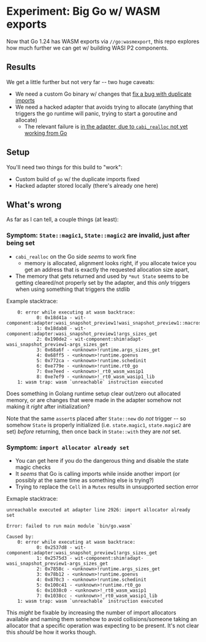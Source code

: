 # Experiment: Big Go w/ WASM exports

Now that Go 1.24 has WASM exports via `//go:wasmexport`, this repo explores how much further we can get w/ building WASI P2 components.

## Results

We get a little further but not very far -- two huge caveats:

- We need a custom Go binary w/ changes that [fix a bug with duplicate imports](https://go-review.googlesource.com/c/go/+/629857)
- We need a hacked adapter that avoids trying to allocate (anything that triggers the go runtime will panic, trying to start a goroutine and allocate)
  - The relevant failure is [in the adapter, due to `cabi_realloc` not yet working from Go](https://github.com/bytecodealliance/wasmtime/blob/9afc64b4728d6e2067aa52331ff7b1d6f5275b5e/crates/wasi-preview1-component-adapter/src/lib.rs#L2745)

## Setup

You'll need two things for this build to "work":

- Custom build of `go` w/ the duplicate imports fixed
- Hacked adapter stored locally (there's already one here)

## What's wrong

As far as I can tell, a couple things (at least):

### Symptom: `State::magic1`, `State::magic2` are invalid, just after being set

- `cabi_realloc` on the Go side *seems* to work fine
  - memory is allocated, alignment looks right, if you allocate twice you get an address that is exactly the requested allocation size apart,
- The memory that gets returned and used by `*mut State` seems to be getting cleared/not properly set by the adapter, and this *only* triggers when using something that triggers the stdlib

Example stacktrace:

```
    0: error while executing at wasm backtrace:
           0: 0x18d41a - wit-component:adapter:wasi_snapshot_preview1!wasi_snapshot_preview1::macros::assert_fail::h4142ed9f78c145a2
           1: 0x18dab8 - wit-component:adapter:wasi_snapshot_preview1!args_sizes_get
           2: 0x190de2 - wit-component:shim!adapt-wasi_snapshot_preview1-args_sizes_get
           3: 0x68a6f - <unknown>!runtime.args_sizes_get
           4: 0x68ff5 - <unknown>!runtime.goenvs
           5: 0x772ca - <unknown>!runtime.schedinit
           6: 0xe779e - <unknown>!runtime.rt0_go
           7: 0xe7eed - <unknown>!_rt0_wasm_wasip1
           8: 0xe7ef9 - <unknown>!_rt0_wasm_wasip1_lib
    1: wasm trap: wasm `unreachable` instruction executed
```

Does something in Golang runtime setup clear out/zero out allocated memory, or are changes that were made in the adapter somehow not making it *right* after initialization?

Note that the same `assert`s placed after `State::new` do *not* trigger -- so somehow `State` is properly initialized (i.e. `state.magic1`, `state.magic2` are set) *before* returning, then once back in `State::with` they are *not* set.

### Symptom: `import allocator already set`
  - You can get here if you do the dangerous thing and disable the state magic checks
  - It *seems* that Go is calling imports while inside another import (or possibly at the same time as something else is trying?)
  - Trying to replace the `Cell` in a `Mutex` results in unsupported section error

Exmaple stacktrace:

```
unreachable executed at adapter line 2926: import allocator already set

Error: failed to run main module `bin/go.wasm`

Caused by:
    0: error while executing at wasm backtrace:
           0: 0x2537d8 - wit-component:adapter:wasi_snapshot_preview1!args_sizes_get
           1: 0x2575d3 - wit-component:shim!adapt-wasi_snapshot_preview1-args_sizes_get
           2: 0x7858c - <unknown>!runtime.args_sizes_get
           3: 0x78b12 - <unknown>!runtime.goenvs
           4: 0x870c3 - <unknown>!runtime.schedinit
           5: 0x100c41 - <unknown>!runtime.rt0_go
           6: 0x1038c0 - <unknown>!_rt0_wasm_wasip1
           7: 0x1038cc - <unknown>!_rt0_wasm_wasip1_lib
    1: wasm trap: wasm `unreachable` instruction executed
```

This *might* be fixable by increasing the number of import allocators available and naming them somehow to avoid collisions/someone taking an allocator that a specific operation was expecting to be present. It's not clear this *should* be how it works though.
